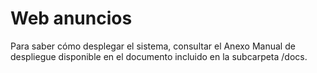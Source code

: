 # Web anuncios
Para saber cómo desplegar el sistema, consultar el Anexo Manual de despliegue disponible en el documento incluido en la subcarpeta /docs.

